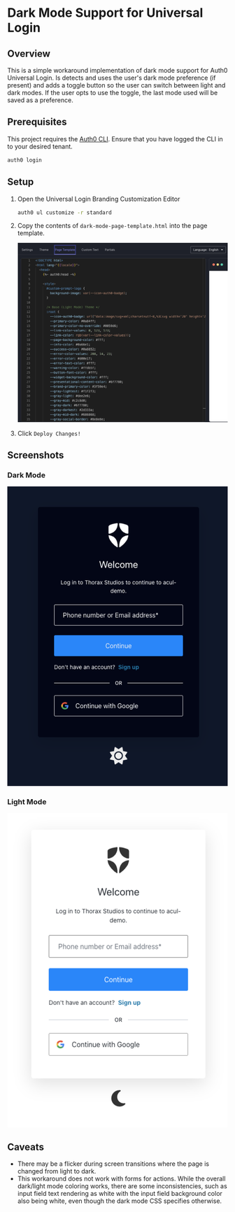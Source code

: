 # Dark Mode Support for Universal Login

## Overview

This is a simple workaround implementation of dark mode support for Auth0 Universal Login. Is detects and uses
the user's dark mode preference (if present) and adds a toggle button so the user can switch between light and
dark modes. If the user opts to use the toggle, the last mode used will be saved as a preference.

## Prerequisites

This project requires the [Auth0 CLI](https://github.com/auth0/auth0-cli). Ensure
that you have logged the CLI in to your desired tenant.

```bash
auth0 login
```

## Setup

1. Open the Universal Login Branding Customization Editor

   ```bash
   auth0 ul customize -r standard
   ```

2. Copy the contents of `dark-mode-page-template.html` into the page template.

   ![Page template content](./images/page-template-content.png)

3. Click `Deploy Changes!`

## Screenshots

### Dark Mode

![Dark Mode](./images/dark-mode.png)

### Light Mode

![Light Mode](./images/light-mode.png)

## Caveats

- There may be a flicker during screen transitions where the page is changed from light to dark.
- This workaround does not work with forms for actions. While the overall dark/light mode coloring works, there are some inconsistencies, such as input field text rendering as white with the input field background color also being white, even though the dark mode CSS specifies otherwise.
